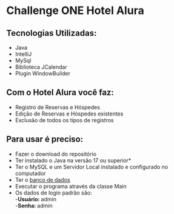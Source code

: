 # Challenge ONE Hotel Alura

## Tecnologias Utilizadas:

- Java
- IntelliJ
- MySql
- Biblioteca JCalendar
- Plugin WindowBuilder </br>

## Com o Hotel Alura você faz:

- Registro de Reservas e Hóspedes
- Edição de Reservas e Hóspedes existentes
- Exclusão de todos os tipos de registros

## Para usar é preciso:

- Fazer o download do repositório
- Ter instalado o Java na versão 17 ou superior*
- Ter o MySQL e um Servidor Local instalado e configurado no computador
- Ter o <a href="https://github.com/gabrieszin/Alura-Hotel/blob/master/database/hotel_alura.sql">banco de dados</a>
- Executar o programa através da classe Main
- Os dados de login padrão são: <br>
  -<b>Usuário: </b>admin <br>
  -<b>Senha: </b>admin

